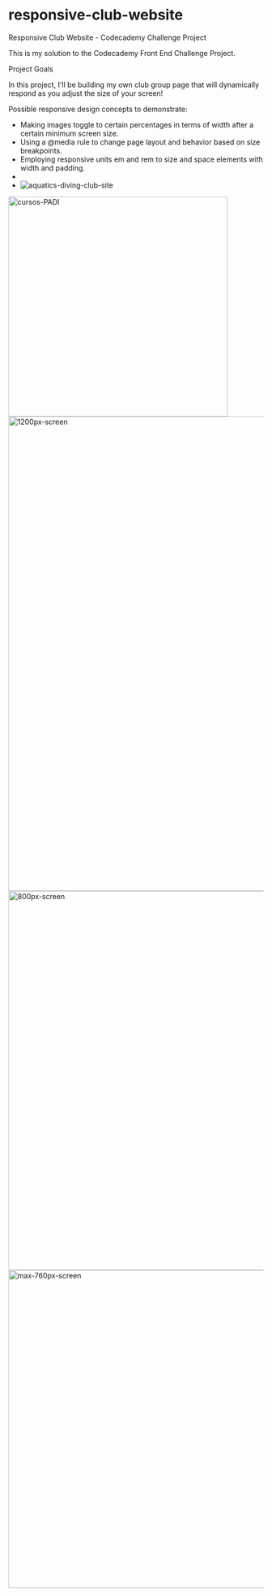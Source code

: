 # responsive-club-website
Responsive Club Website - Codecademy Challenge Project

This is my solution to the Codecademy Front End Challenge Project.

Project Goals

In this project, I'll be building my own club group page that will dynamically respond as you adjust the size of your screen! ​

Possible responsive design concepts to demonstrate:​

* Making images toggle to certain percentages in terms of width after a certain minimum screen size.
* Using a @media rule to change page layout and behavior based on size breakpoints.
* Employing responsive units em and rem to size and space elements with width and padding.
* 
* ![aquatics-diving-club-site](https://github.com/mtapirina/responsive-club-website/assets/116927372/b92a31ad-782b-49d1-be89-7d1413e3200a)
 
<img width="433" alt="cursos-PADI" src="https://github.com/mtapirina/responsive-club-website/assets/116927372/e6080f6e-d0c4-4603-adb5-2c2fe4bf5f6b">

<img width="935" alt="1200px-screen" src="https://github.com/mtapirina/responsive-club-website/assets/116927372/4532ecce-0dd1-43ed-9e67-4b145ed3c6a8">
<img width="747" alt="800px-screen" src="https://github.com/mtapirina/responsive-club-website/assets/116927372/7948ae72-7d7b-4588-9cc1-c686955babfe">
<img width="626" alt="max-760px-screen" src="https://github.com/mtapirina/responsive-club-website/assets/116927372/41f49f6a-49eb-47d1-90ec-2e893d4624ce">
